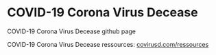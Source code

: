 # COVID-19 Corona Virus Decease

COVID-19 Corona Virus Decease github page

COVID-19 Corona Virus Decease ressources: [covirusd.com/ressources](covirusd.com/ressources)
